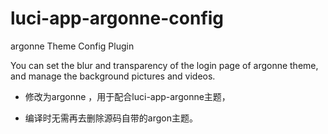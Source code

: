# luci-app-argonne-config
argonne Theme Config Plugin

You can set the blur and transparency of the login page of argonne theme, and manage the background pictures and videos.

+ 修改为argonne ，用于配合luci-app-argonne主题，

+ 编译时无需再去删除源码自带的argon主题。

